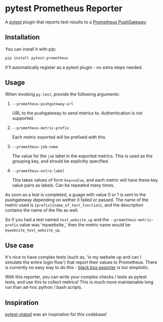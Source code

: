 # pytest Prometheus Reporter

A [pytest](https://docs.pytest.org/en/latest/) plugin that reports test results
to a [Prometheus PushGateway](https://github.com/prometheus/pushgateway).

## Installation

You can install it with pip:

```bash
pip install pytest-prometheus
```

It'll automatically register as a pytest plugin - no extra steps needed.

## Usage

When invoking `py.test`, provide the following arguments:

1. `--prometheus-pushgateway-url`

   URL to the pushgateway to send metrics to. Authentication is not supported.

2. `--prometheus-metric-prefix`

   Each metric exported will be prefixed with this.

3. `--prometheus-job-name`

   The value for the `job` label in the exported metrics. This is used as the
   grouping key, and should be explicitly specified.

3. `--prometheus-extra-label`

   This takes values of form `key=value`, and each metric will have these key
   value pairs as labels. Can be repeated many times.


As soon as a test is completed, a guage with value 0 or 1 is sent to the
pushgateway depending on wether it failed or passed. The name of the metric used
is `{prefix}{name_of_test_function}`, and the description contains the name of
the file as well.

So if you had a test named `test_website_up` and the
`--prometheus-metric-prefix` value was 'mywebsite_' then the metric name would
be `mywebsite_test_website_up`.

## Use case

It's nice to have complex tests (such as, 'is my website up and can I simulate
the entire login flow') that report their values to Prometheus. There is
currently no easy way to do
this - [black box exporter](https://github.com/prometheus/blackbox_exporter) is
too simplistic.

With this reporter, you can write your complex checks / tests as pytest tests,
and use this to collect metrics! This is much more maintainable long run than
ad-hoc python / bash scripts.

## Inspiration

[pytest-statsd](https://github.com/jlane9/pytest-statsd) was an inspiration for
this codebase!
